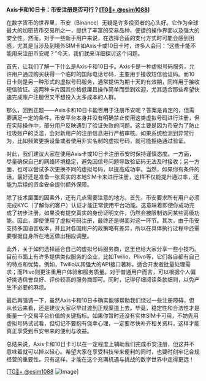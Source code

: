 **Axis卡和10日卡：币安注册是否可行？[[TG💪+ @esim1088](https://t.me/s/esim1088)]**

在数字货币的世界里，币安（Binance）无疑是许多投资者的心头好。它作为全球最大的加密货币交易所之一，提供了丰富的交易品种、便捷的操作界面以及强大的安全性。然而，对于一些新手用户来说，在选择合适的支付方式时可能会感到困惑，尤其是当涉及到境外SIM卡如Axis卡或10日卡时，许多人会问：“这些卡能不能用来注册币安呢？”今天，我们就来详细探讨这个问题。

首先，让我们了解一下什么是Axis卡和10日卡。Axis卡是一种虚拟号码服务，允许用户通过购买获得一个临时的国际电话号码，主要用于接收短信验证码。而10日卡则是另一种形式的虚拟号码服务，通常提供为期十天的有效期，同样用于接收短信验证。这两种卡片因其价格低廉且操作简单而受到欢迎，尤其适合那些希望快速完成账户注册但又不想投入太多成本的人群。

那么，回到正题——Axis卡和10日卡能否用于注册币安呢？答案是肯定的，但需要满足一定的条件。币安平台本身并没有明确禁止使用这类虚拟号码进行注册，但在实际操作中，部分用户反映遇到了验证失败的问题。这主要是因为币安为了防止垃圾账户的泛滥，会对新用户的注册信息进行严格审核。如果系统检测到异常行为，比如频繁更换设备或者使用非实名制的虚拟号码，就可能拒绝通过验证。

对此，我们建议大家在使用Axis卡或10日卡注册币安时保持谨慎态度。一方面，尽量确保自己的网络环境稳定，避免因信号问题导致验证码无法及时接收；另一方面，也可以尝试多次更换不同的虚拟号码，以提高成功率。当然，如果你有条件的话，最好还是准备一张真实的本地SIM卡来进行注册，这样不仅能提升通过率，还能为后续的资金安全提供额外保障。

除了技术层面的因素外，还有几点需要注意的地方。首先，币安要求所有用户必须完成KYC（了解你的客户）认证才能正常使用平台功能。这意味着即使你成功完成了初步注册，如果没有提交真实的身份证明文件，仍然会被限制访问某些高级功能。因此，即使使用了虚拟号码注册，最终还是得面对这一环节。其次，由于币安支持多国语言版本，并且对各国用户的政策略有差异，所以在具体执行过程中还需要根据自身所在地区做出相应调整。

此外，关于如何选择适合自己的虚拟号码服务商，这里也给大家分享一些小技巧。目前市面上有许多提供类似服务的企业，比如Twilio、Plivo等，它们各自都有自己的特点和优势。例如，Twilio以其强大的API接口著称，适合开发者批量处理需求；而Plivo则更注重用户体验和服务质量。对于普通用户而言，可以根据个人偏好挑选信誉良好、评价较高的服务商即可。同时，记得仔细阅读条款细则，以免产生不必要的麻烦。

最后再强调一下，虽然Axis卡和10日卡确实能够帮助我们绕过一些注册障碍，但从长远来看，还是建议大家尽早过渡到正规渠道上去。毕竟，稳定性和合法性才是衡量一个交易平台价值的关键指标。如果你暂时还没有实体SIM卡可用，不妨先用虚拟号码试试看，但切记不要抱有侥幸心理，一定要尽快补齐相关资料，这样才能真正享受到币安带来的便利与收益。

总结来说，Axis卡和10日卡可以在一定程度上辅助我们完成币安注册，但这并不意味着就可以掉以轻心。希望大家在享受科技带来便利的同时，也要时刻牢记合规经营的重要性。只有这样，才能在这个充满机遇与挑战的数字世界中走得更远！

[[TG💪+ @esim1088](https://t.me/s/esim1088) ![Image](https://i.postimg.cc/4NQfJmqS/Snipaste-2025-05-13-00-14-12.png)]
